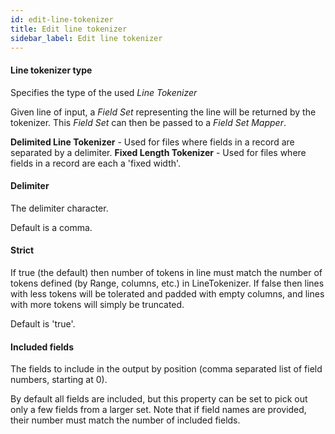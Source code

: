```yaml
---
id: edit-line-tokenizer
title: Edit line tokenizer
sidebar_label: Edit line tokenizer
---
```

#### Line tokenizer type
Specifies the type of the used <i>Line Tokenizer</i>

Given line of input, a <i>Field Set</i> representing the line will be returned by the tokenizer. This <i>Field Set</i> can then be passed to a <i>Field Set Mapper</i>. 

<b>Delimited Line Tokenizer</b> - Used for files where fields in a record are separated by a delimiter. 
<b>Fixed Length Tokenizer</b> - Used for files where fields in a record are each a 'fixed width'. 

#### Delimiter
The delimiter character.

Default is a comma.

#### Strict
If true (the default) then number of tokens in line must match the number of tokens defined (by Range, columns, etc.) in LineTokenizer. If false then lines with less tokens will be tolerated and padded with empty columns, and lines with more tokens will simply be truncated.

Default is 'true'.

#### Included fields
The fields to include in the output by position (comma separated list of field numbers, starting at 0).

By default all fields are included, but this property can be set to pick out only a few fields from a larger set. Note that if field names are provided, their number must match the number of included fields.


